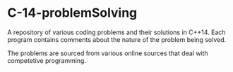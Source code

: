# C-14-problemSolving
A repository of various coding problems and their solutions in C++14. Each program contains comments about the nature of the problem being solved. 

The problems are sourced from various online sources that deal with competetive programming. 
